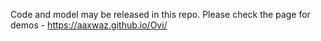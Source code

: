 Code and model may be released in this repo. Please check the page for demos - https://aaxwaz.github.io/Ovi/
